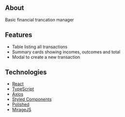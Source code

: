 ## About

Basic financial trancation manager

## Features

- Table listing all transactions
- Summary cards showing incomes, outcomes and total
- Modal to create a new transaction

## Technologies

- [React](https://reactjs.org/)
- [TypeScript](https://www.typescriptlang.org/)
- [Axios](https://github.com/axios/axios)
- [Styled Components](https://styled-components.com/)
- [Polished](https://polished.js.org/)
- [MirageJS](https://miragejs.com/)
